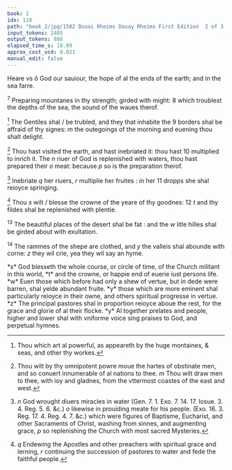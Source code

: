 ```yaml
---
book: 2
idx: 118
path: "book_2/jpg/1582 Douai Rheims Douay Rheims First Edition  2 of 3 1610 Old Testament.pdf-118.jpg"
input_tokens: 2405
output_tokens: 886
elapsed_time_s: 18.09
approx_cost_usd: 0.021
manual_edit: false
---
```

Heare vs ô God our sauiour, the hope of al the ends of the
earth; and in the sea farre.

<sup>7</sup> Preparing mountanes in thy strength; girded with might: 8
which troublest the depths of the sea, the sound of the waues
therof.

[^1] The Gentiles shal / be trubled, and they that inhabite the 9
borders shal be affraid of thy signes: *m* the outegoings of
the morning and euening thou shalt delight.

[^2] Thou hast visited the earth, and hast inebriated it: thou hast 10
multiplied to inrich it.
The *n* riuer of God is replenished with waters, thou hast prepared their *o* meat: because *p* so is the preparation therof.

[^3] Inebriate *q* her riuers, *r* multiplie her fruites : in her 11
dropps she shal reioyce springing.

[^4] Thou *s* wilt / blesse the crowne of the yeare of thy goodnes: 12
*t* and thy fildes shal be replenished with plentie.

<sup>13</sup> The beautiful places of the desert shal be fat : and the
*w* litle hilles shal be girded about with exultation.

<sup>14</sup> The rammes of the shepe are clothed, and *y* the valleis shal
abounde with corne: *z* they wil crie, yea they wil say an
hyme.

[^1]: Thou which art al powerful, as appeareth by the huge montaines, & seas, and other thy workes.

[^2]: Thou wilt by thy omnipotent powre moue the hartes of obstinate men, and so conuert innumerable of al nations to thee. *m* Thou wilt draw men to thee, with ioy and gladnes, from the vttermost coastes of the east and west.

[^3]: *n* God wrought diuers miracles in water (Gen. 7. 1. Exo. 7. 14. 17. Iosue. 3. 4. Reg. 5. 6. &c.) *o* likewise in prouiding meate for his people. (Exo. 16. 3. Reg. 17. 4. Reg. 4. 7. &c.) which were figures of Baptisme, Eucharist, and other Sacraments of Christ, washing from sinnes, and augmenting grace, *p* so replenishing the Church with most sacred Mysteries.

[^4]: *q* Endewing the Apostles and other preachers with spiritual grace and lerning, *r* continuing the succession of pastores to water and fede the faithful people.

<aside>*s* God blesseth the whole course, or circle of time, of the Church militant in this world, *t* and the crowne, or happie end of euerie iust persons life.</aside>

<aside>*w* Euen those which before had only a shew of vertue, but in dede were barren, shal yelde abundant fruite. *y* those which are more eminent shal particularly reioyce in their owne, and others spiritual progresse in vertue.</aside>

<aside>*z* The principal pastores shal in proportion reioyce aboue the rest, for the grace and glorie of al their flocke. *y* Al together prelates and people, higher and lower shal with vniforme voice sing praises to God, and perpetual hymnes.</aside>